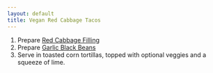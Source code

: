 ```yaml
---
layout: default
title: Vegan Red Cabbage Tacos
---
```


1. Prepare [Red Cabbage Filling](/base_layers/red_cabbage.html)
2. Prepare [Garlic Black Beans](/base_layers/garlic_black_beans.html)
3. Serve in toasted corn tortillas, topped with optional veggies and a squeeze of lime.
